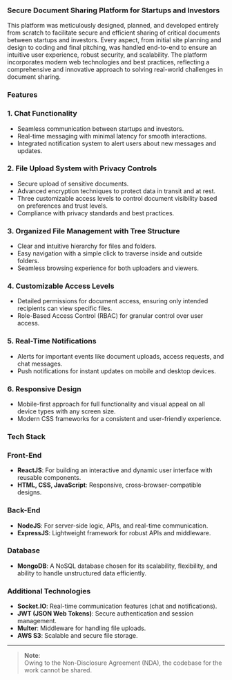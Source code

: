 ### Secure Document Sharing Platform for Startups and Investors
This platform was meticulously designed, planned, and developed entirely from scratch to facilitate secure and efficient sharing of critical documents between startups and investors. Every aspect, from initial site planning and design to coding and final pitching, was handled end-to-end to ensure an intuitive user experience, robust security, and scalability. The platform incorporates modern web technologies and best practices, reflecting a comprehensive and innovative approach to solving real-world challenges in document sharing.

### Features
### 1. Chat Functionality
- Seamless communication between startups and investors.
- Real-time messaging with minimal latency for smooth interactions.
- Integrated notification system to alert users about new messages and updates.

### 2. File Upload System with Privacy Controls
- Secure upload of sensitive documents.
- Advanced encryption techniques to protect data in transit and at rest.
- Three customizable access levels to control document visibility based on preferences and trust levels.
- Compliance with privacy standards and best practices.

### 3. Organized File Management with Tree Structure
- Clear and intuitive hierarchy for files and folders.
- Easy navigation with a simple click to traverse inside and outside folders.
- Seamless browsing experience for both uploaders and viewers.

### 4. Customizable Access Levels
- Detailed permissions for document access, ensuring only intended recipients can view specific files.
- Role-Based Access Control (RBAC) for granular control over user access.

### 5. Real-Time Notifications
- Alerts for important events like document uploads, access requests, and chat messages.
- Push notifications for instant updates on mobile and desktop devices.

### 6. Responsive Design
- Mobile-first approach for full functionality and visual appeal on all device types with any screen size.
- Modern CSS frameworks for a consistent and user-friendly experience.
### Tech Stack
### Front-End
- **ReactJS**: For building an interactive and dynamic user interface with reusable components.
- **HTML, CSS, JavaScript**: Responsive, cross-browser-compatible designs.
### Back-End
- **NodeJS**: For server-side logic, APIs, and real-time communication.
- **ExpressJS**: Lightweight framework for robust APIs and middleware.
### Database
- **MongoDB**: A NoSQL database chosen for its scalability, flexibility, and ability to handle unstructured data efficiently.
### Additional Technologies
- **Socket.IO**: Real-time communication features (chat and notifications).
- **JWT (JSON Web Tokens)**: Secure authentication and session management.
- **Multer**: Middleware for handling file uploads.
- **AWS S3**: Scalable and secure file storage.
---

> **Note**:  
> Owing to the Non-Disclosure Agreement (NDA), the codebase for the work cannot be shared.